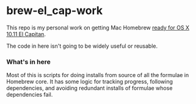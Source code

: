 #  brew-el_cap-work

This repo is my personal work on getting Mac Homebrew [ready for OS X 10.11 El Capitan](https://github.com/Homebrew/homebrew/issues/40837).

The code in here isn't going to be widely useful or reusable.

###   What's in here   ###

Most of this is scripts for doing installs from source of all the formulae in Homebrew core. It has some logic for tracking progress, following dependencies, and avoiding redundant installs of formulae whose dependencies fail.

